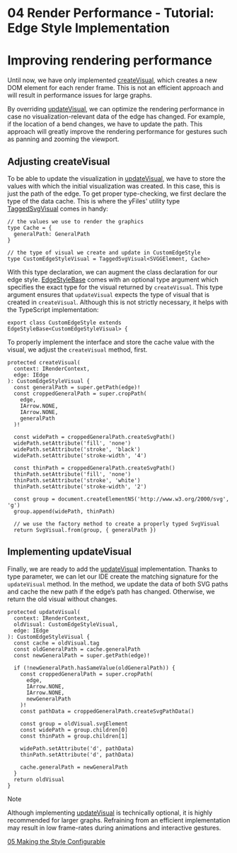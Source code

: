 <!--
 //////////////////////////////////////////////////////////////////////////////
 // @license
 // This file is part of yFiles for HTML 2.6.0.4.
 // Use is subject to license terms.
 //
 // Copyright (c) 2000-2024 by yWorks GmbH, Vor dem Kreuzberg 28,
 // 72070 Tuebingen, Germany. All rights reserved.
 //
 //////////////////////////////////////////////////////////////////////////////
-->
# 04 Render Performance - Tutorial: Edge Style Implementation

# Improving rendering performance

Until now, we have only implemented [createVisual](https://docs.yworks.com/yfileshtml/#/api/EdgeStyleBase#EdgeStyleBase-method-createVisual), which creates a new DOM element for each render frame. This is not an efficient approach and will result in performance issues for large graphs.

By overriding [updateVisual](https://docs.yworks.com/yfileshtml/#/api/EdgeStyleBase#EdgeStyleBase-method-updateVisual), we can optimize the rendering performance in case no visualization-relevant data of the edge has changed. For example, if the location of a bend changes, we have to update the path. This approach will greatly improve the rendering performance for gestures such as panning and zooming the viewport.

## Adjusting createVisual

To be able to update the visualization in [updateVisual](https://docs.yworks.com/yfileshtml/#/api/EdgeStyleBase#EdgeStyleBase-method-updateVisual), we have to store the values with which the initial visualization was created. In this case, this is just the path of the edge. To get proper type-checking, we first declare the type of the data cache. This is where the yFiles' utility type [TaggedSvgVisual](https://docs.yworks.com/yfileshtml/#/api/TaggedSvgVisual) comes in handy:

```
// the values we use to render the graphics
type Cache = {
  generalPath: GeneralPath
}

// the type of visual we create and update in CustomEdgeStyle
type CustomEdgeStyleVisual = TaggedSvgVisual<SVGGElement, Cache>
```

With this type declaration, we can augment the class declaration for our edge style. [EdgeStyleBase](https://docs.yworks.com/yfileshtml/#/api/EdgeStyleBase) comes with an optional type argument which specifies the exact type for the visual returned by `createVisual`. This type argument ensures that `updateVisual` expects the type of visual that is created in `createVisual`. Although this is not strictly necessary, it helps with the TypeScript implementation:

```
export class CustomEdgeStyle extends EdgeStyleBase<CustomEdgeStyleVisual> {
```

To properly implement the interface and store the cache value with the visual, we adjust the `createVisual` method, first.

```
protected createVisual(
  context: IRenderContext,
  edge: IEdge
): CustomEdgeStyleVisual {
  const generalPath = super.getPath(edge)!
  const croppedGeneralPath = super.cropPath(
    edge,
    IArrow.NONE,
    IArrow.NONE,
    generalPath
  )!

  const widePath = croppedGeneralPath.createSvgPath()
  widePath.setAttribute('fill', 'none')
  widePath.setAttribute('stroke', 'black')
  widePath.setAttribute('stroke-width', '4')

  const thinPath = croppedGeneralPath.createSvgPath()
  thinPath.setAttribute('fill', 'none')
  thinPath.setAttribute('stroke', 'white')
  thinPath.setAttribute('stroke-width', '2')

  const group = document.createElementNS('http://www.w3.org/2000/svg', 'g')
  group.append(widePath, thinPath)

  // we use the factory method to create a properly typed SvgVisual
  return SvgVisual.from(group, { generalPath })
```

## Implementing updateVisual

Finally, we are ready to add the [updateVisual](https://docs.yworks.com/yfileshtml/#/api/EdgeStyleBase#EdgeStyleBase-method-updateVisual) implementation. Thanks to type parameter, we can let our IDE create the matching signature for the `updateVisual` method. In the method, we update the data of both SVG paths and cache the new path if the edge’s path has changed. Otherwise, we return the old visual without changes.

```
protected updateVisual(
  context: IRenderContext,
  oldVisual: CustomEdgeStyleVisual,
  edge: IEdge
): CustomEdgeStyleVisual {
  const cache = oldVisual.tag
  const oldGeneralPath = cache.generalPath
  const newGeneralPath = super.getPath(edge)!

  if (!newGeneralPath.hasSameValue(oldGeneralPath)) {
    const croppedGeneralPath = super.cropPath(
      edge,
      IArrow.NONE,
      IArrow.NONE,
      newGeneralPath
    )!
    const pathData = croppedGeneralPath.createSvgPathData()

    const group = oldVisual.svgElement
    const widePath = group.children[0]
    const thinPath = group.children[1]

    widePath.setAttribute('d', pathData)
    thinPath.setAttribute('d', pathData)

    cache.generalPath = newGeneralPath
  }
  return oldVisual
}
```

Note

Although implementing [updateVisual](https://docs.yworks.com/yfileshtml/#/api/EdgeStyleBase#EdgeStyleBase-method-updateVisual) is technically optional, it is highly recommended for larger graphs. Refraining from an efficient implementation may result in low frame-rates during animations and interactive gestures.

[05 Making the Style Configurable](../../tutorial-style-implementation-edge/05-making-the-style-configurable/)

